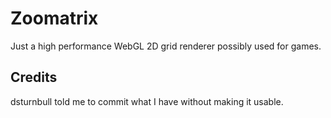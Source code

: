 Zoomatrix
=========

Just a high performance WebGL 2D grid renderer possibly used for games.

Credits
-------

dsturnbull told me to commit what I have without making it usable.
